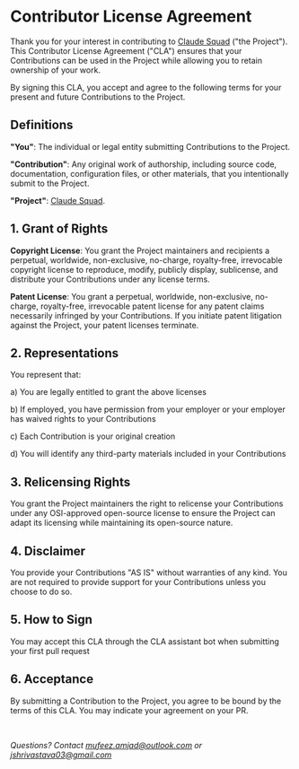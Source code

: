 # Contributor License Agreement

Thank you for your interest in contributing to [Claude Squad](https://github.com/smtg-ai/claude-squad) ("the Project"). This Contributor License Agreement ("CLA") ensures that your Contributions can be used in the Project while allowing you to retain ownership of your work.

By signing this CLA, you accept and agree to the following terms for your present and future Contributions to the Project.

## Definitions

**"You"**: The individual or legal entity submitting Contributions to the Project.

**"Contribution"**: Any original work of authorship, including source code, documentation, configuration files, or other materials, that you intentionally submit to the Project.

**"Project"**: [Claude Squad](https://github.com/smtg-ai/claude-squad).

## 1. Grant of Rights

**Copyright License**: You grant the Project maintainers and recipients a perpetual, worldwide, non-exclusive, no-charge, royalty-free, irrevocable copyright license to reproduce, modify, publicly display, sublicense, and distribute your Contributions under any license terms.

**Patent License**: You grant a perpetual, worldwide, non-exclusive, no-charge, royalty-free, irrevocable patent license for any patent claims necessarily infringed by your Contributions. If you initiate patent litigation against the Project, your patent licenses terminate.

## 2. Representations

You represent that:

a) You are legally entitled to grant the above licenses

b) If employed, you have permission from your employer or your employer has waived rights to your Contributions

c) Each Contribution is your original creation

d) You will identify any third-party materials included in your Contributions

## 3. Relicensing Rights

You grant the Project maintainers the right to relicense your Contributions under any OSI-approved open-source license to ensure the Project can adapt its licensing while maintaining its open-source nature.

## 4. Disclaimer

You provide your Contributions "AS IS" without warranties of any kind. You are not required to provide support for your Contributions unless you choose to do so.

## 5. How to Sign

You may accept this CLA through the CLA assistant bot when submitting your first pull request

## 6. Acceptance

By submitting a Contribution to the Project, you agree to be bound by the terms of this CLA. You may indicate your agreement on your PR.

<br />

*Questions? Contact [mufeez.amjad@outlook.com](mailto:mufeez.amjad@outlook.com) or [jshrivastava03@gmail.com](mailto:jshrivastava03@gmail.com)*
